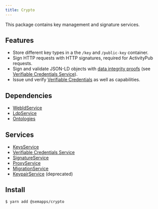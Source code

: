 ```yaml
---
title: Crypto
---
```


This package contains key management and signature services.

## Features

- Store different key types in a the `/key` and `/public-key` container.
- Sign HTTP requests with HTTP signatures, required for ActivityPub requests.
- Sign and validate JSON-LD objects with [data integrity proofs](https://www.w3.org/TR/vc-data-integrity/) (see [Verifiable Credentials Service](./verifiable-credentials)).
- Issue und verify [Verifiable Credentials](https://www.w3.org/TR/vc-overview/) as well as capabilities.

## Dependencies

- [WebIdService](../webid.md)
- [LdpService](../ldp/)
- [Ontologies](../ontologies)

## Services

- [KeysService](./keys)
- [Verifiable Credentials Service](./verifiable-credentials)
- [SignatureService](./signature)
- [ProxyService](./proxy)
- [MigrationService](./migration)
- [KeypairService](./keypair) (deprecated)

## Install

```bash
$ yarn add @semapps/crypto
```
